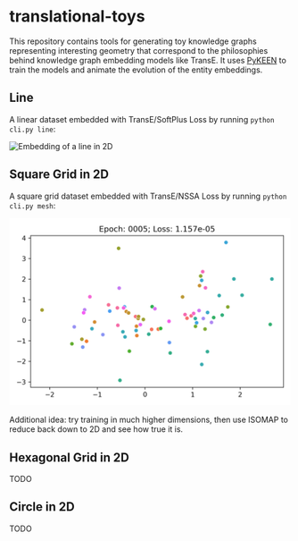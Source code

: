 # translational-toys

This repository contains tools for generating toy knowledge graphs representing interesting geometry that correspond to
the philosophies behind knowledge graph embedding models like TransE.
It uses [PyKEEN](https://github.com/pykeen/pykeen) to train the models and animate the evolution of the entity
embeddings.

## Line

A linear dataset embedded with TransE/SoftPlus Loss by running `python cli.py line`:

<picture>
  <source srcset="line/embedding.webp" type="image/webp">
  <source srcset="line/embedding.gif" type="image/png"> 
  <img src="line/embedding.gif" alt="Embedding of a line in 2D">
</picture>

## Square Grid in 2D

A square grid dataset embedded with TransE/NSSA Loss by running `python cli.py mesh`:

<picture>
  <source srcset="square_grid/embedding.webp" type="image/webp">
  <source srcset="square_grid/embedding.gif" type="image/png"> 
  <img src="square_grid/embedding.gif" alt="Embedding of a square grid in 2D">
</picture>

Additional idea: try training in much higher dimensions, then use ISOMAP to reduce
back down to 2D and see how true it is.

## Hexagonal Grid in 2D

TODO

## Circle in 2D

TODO
